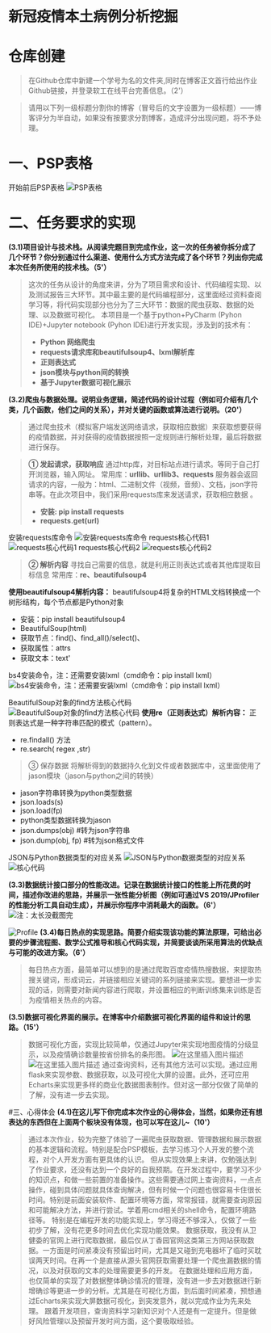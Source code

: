 ﻿新冠疫情本土病例分析挖掘
======================================


# 仓库创建
>在Github仓库中新建一个学号为名的文件夹,同时在博客正文首行给出作业Github链接，并登录软工在线平台完善信息。（2'）

>请用以下列一级标题分割你的博客（冒号后的文字设置为一级标题）——博客评分为半自动，如果没有按要求分割博客，造成评分出现问题，将不予处理。

# 一、PSP表格
开始前后PSP表格
![PSP表格](https://img-blog.csdnimg.cn/97a80f27801446beab92c5a57d47c877.png)

# 二、任务要求的实现
**(3.1)项目设计与技术栈。从阅读完题目到完成作业，这一次的任务被你拆分成了几个环节？你分别通过什么渠道、使用什么方式方法完成了各个环节？列出你完成本次任务所使用的技术栈。（5'）**
>这次的任务从设计的角度来讲，分为了项目需求和设计、代码编程实现、以及测试报告三大环节。其中最主要的是代码编程部分，这里面经过资料查阅学习等，将代码实现部分也分为了三大环节：数据的爬虫获取、数据的处理、以及数据可视化。
>本项目是一个基于python+PyCharm (Pyhon IDE)+Jupyter notebook (Pyhon IDE)进行开发实现，涉及到的技术有：
>- **Python 网络爬虫**
>- **requests请求库和beautifulsoup4、lxml解析库**
>- **正则表达式**
>- **json模块与python间的转换**
>- **基于Jupyter数据可视化展示**

**(3.2)爬虫与数据处理。说明业务逻辑，简述代码的设计过程（例如可介绍有几个类，几个函数，他们之间的关系），并对关键的函数或算法进行说明。（20'）**
>通过爬虫技术（模拟客户端发送网络请求，获取相应数据）来获取想要获得的疫情数据，并对获得的疫情数据按照一定规则进行解析处理，最后将数据进行保存。

>**① 发起请求，获取响应**
>通过http库，对目标站点进行请求。等同于自己打开浏览器，输入网址。
>常用库：**urllib、urllib3、requests**
>服务器会返回请求的内容，一般为：html、二进制文件（视频，音频）、文档，json字符串等。在此次项目中，我们采用requests库来发送请求，获取相应数据 。
>- **安装: pip install requests**
>- **requests.get(url)**

安装requests库命令
![安装requests库命令](https://img-blog.csdnimg.cn/4edbceaf4cd246a1946451735d7c853a.png)
requests核心代码1
![requests核心代码1](https://img-blog.csdnimg.cn/038126412a7044a5bafd9ad313aae6e7.png)
requests核心代码2
![requests核心代码2](https://img-blog.csdnimg.cn/05fd3d0971fa47c5be2060cd7c9584ee.png)

>**② 解析内容**
>寻找自己需要的信息，就是利用正则表达式或者其他库提取目标信息
>常用库：**re、beautifulsoup4**
>
**使用beautifulsoup4解析内容：**
beautifulsoup4将复杂的HTML文档转换成一个树形结构，每个节点都是Python对象
- 安装：pip install beautifulsoup4
- BeautifulSoup(html)
- 获取节点：find()、find_all()/select()、
- 获取属性：attrs
- 获取文本：text'

bs4安装命令，注：还需要安装lxml（cmd命令：pip install lxml）
![bs4安装命令，注：还需要安装lxml（cmd命令：pip install lxml）](https://img-blog.csdnimg.cn/ab85f75d7c584293a3d88a516339116a.png)


BeautifulSoup对象的find方法核心代码
![BeautifulSoup对象的find方法核心代码](https://img-blog.csdnimg.cn/6154c8439d9843d489e99fb17e68c20e.png)
**使用re（正则表达式）解析内容：**
正则表达式是一种字符串匹配的模式（pattern）。
- re.findall() 方法
- re.search( regex ,str)

>③ 保存数据
>将解析得到的数据持久化到文件或者数据库中，这里面使用了jason模块（jason与python之间的转换）
- jason字符串转换为python类型数据
- json.loads(s)
- json.load(fp)
- python类型数据转换为jason
- json.dumps(obj)	#转为json字符串
- json.dump(obj, fp)		#转为json格式文件

JSON与Python数据类型的对应关系
![JSON与Python数据类型的对应关系](https://img-blog.csdnimg.cn/d30062164c574d539de7151f0e450dfc.png)
![核心代码](https://img-blog.csdnimg.cn/642e64310393483ca6719dbda5b01ef9.png)

**(3.3)数据统计接口部分的性能改进。记录在数据统计接口的性能上所花费的时间，描述你改进的思路，并展示一张性能分析图（例如可通过VS 2019/JProfiler的性能分析工具自动生成），并展示你程序中消耗最大的函数。（6'）**
![注：太长没截图完](https://img-blog.csdnimg.cn/e9a50320f7c34dbd8a1df0628444ebf1.png)

![Profile](https://img-blog.csdnimg.cn/4955958433ee459281747ff44189d68f.png)
**(3.4)每日热点的实现思路。简要介绍实现该功能的算法原理，可给出必要的步骤流程图、数学公式推导和核心代码实现，并简要谈谈所采用算法的优缺点与可能的改进方案。（6'）**
>每日热点方面，最简单可以想到的是通过爬取百度疫情热搜数据，来提取热搜关键词，形成词云，并链接相应关键词的系列链接来实现。要想进一步实现的话，则需要对新闻内容进行爬取，并设置相应的判断训练集来训练是否为疫情相关热点的内容。

**(3.5)数据可视化界面的展示。在博客中介绍数据可视化界面的组件和设计的思路。（15'）**
>数据可视化方面，实现比较简单，仅通过Jupyter来实现地图疫情的分级显示，以及疫情确诊数量按省份排名的条形图。
![在这里插入图片描述](https://img-blog.csdnimg.cn/03081c5b6f034165ab00b765d1e8b0d0.png)
![在这里插入图片描述](https://img-blog.csdnimg.cn/6fd79504b79642b682f9362691d06207.png)
>通过查询资料，还有其他方法可以实现。通过应用flask来实现参数、数据获取，以及可视化大屏的设置。此外，还可应用Echarts来实现更多样的商业化数据图表制作。但对这一部分仅做了简单的了解，没有进一步去实现。

#三、心得体会
**(4.1)在这儿写下你完成本次作业的心得体会，当然，如果你还有想表达的东西但在上面两个板块没有体现，也可以写在这儿~（10'）**
>通过本次作业，较为完整了体验了一遍爬虫获取数据、管理数据和展示数据的基本逻辑和流程。特别是配合PSP模板，去学习练习个人开发的整个流程，对个人开发方面有更具体的认识。
>但从实现效果上来讲，仅勉强达到了作业要求，还没有达到一个良好的自我预期。在开发过程中，要学习不少的知识点，和做一些前置的准备操作。这些需要通过网上查询资料，一点点操作，碰到具体问题就具体查询解决，但有时候一个问题也很容易卡住很长时间。特别是前面安装软件、配置环境等方面，常常报错，就需要查询原因和可能解决方法，并进行尝试。学着用cmd相关的shell命令，配置环境路径等。
>特别是在编程开发的功能实现上，学习得还不够深入，仅做了一些初步了解，没有花更多时间去优化实现功能效果。
>数据获取，我没有从卫健委的官网上进行爬取数据，最后仅从丁香园官网这类第三方网站获取数据。一方面是时间紧凑没有预留出时间，尤其是又碰到充电器坏了临时买耽误两天时间。在再一个是直接从源头官网获取需要处理一个爬虫漏数据的情况，以及对获取的文本的处理需要更多的开发。
>在数据处理和应用方面，也仅简单的实现了对数据整体确诊情况的管理，没有进一步去对数据进行新增确诊等更进一步的分析。尤其是在可视化方面，到后面时间紧凑，预想通过Echarts来实现大屏数据可视化，到突发意外，就以完成作业为先来处理。
跟着开发项目，查询资料学习新知识对个人还是有一定提升。但是做好风险管理以及预留开发时间方面，这个要吸取经验。
